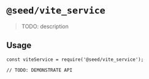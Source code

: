 # `@seed/vite_service`

> TODO: description

## Usage

```
const viteService = require('@seed/vite_service');

// TODO: DEMONSTRATE API
```
